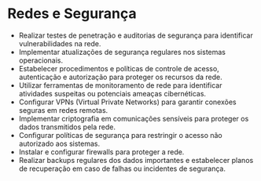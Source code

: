 # Redes e Segurança
- Realizar testes de penetração e auditorias de segurança para identificar vulnerabilidades na rede.
- Implementar atualizações de segurança regulares nos sistemas operacionais.
- Estabelecer procedimentos e políticas de controle de acesso, autenticação e autorização para proteger os recursos da rede.
- Utilizar ferramentas de monitoramento de rede para identificar atividades suspeitas ou potenciais ameaças cibernéticas.
- Configurar VPNs (Virtual Private Networks) para garantir conexões seguras em redes remotas.
- Implementar criptografia em comunicações sensíveis para proteger os dados transmitidos pela rede.
- Configurar políticas de segurança para restringir o acesso não autorizado aos sistemas.
- Instalar e configurar firewalls para proteger a rede.
- Realizar backups regulares dos dados importantes e estabelecer planos de recuperação em caso de falhas ou incidentes de segurança.
